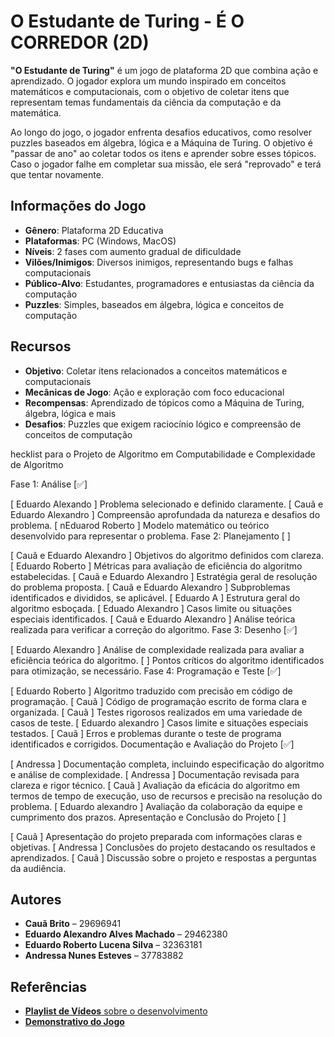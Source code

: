 # O Estudante de Turing - É O CORREDOR (2D)

**"O Estudante de Turing"**  é um jogo de plataforma 2D que combina ação e aprendizado. O jogador explora um mundo inspirado em conceitos matemáticos e computacionais, com o objetivo de coletar itens que representam temas fundamentais da ciência da computação e da matemática.

Ao longo do jogo, o jogador enfrenta desafios educativos, como resolver puzzles baseados em álgebra, lógica e a Máquina de Turing. O objetivo é "passar de ano" ao coletar todos os itens e aprender sobre esses tópicos. Caso o jogador falhe em completar sua missão, ele será "reprovado" e terá que tentar novamente.

## Informações do Jogo

- **Gênero**: Plataforma 2D Educativa
- **Plataformas**: PC (Windows, MacOS)
- **Níveis**: 2 fases com aumento gradual de dificuldade
- **Vilões/Inimigos**: Diversos inimigos, representando bugs e falhas computacionais
- **Público-Alvo**: Estudantes, programadores e entusiastas da ciência da computação
- **Puzzles**: Simples, baseados em álgebra, lógica e conceitos de computação

## Recursos

- **Objetivo**: Coletar itens relacionados a conceitos matemáticos e computacionais
- **Mecânicas de Jogo**: Ação e exploração com foco educacional
- **Recompensas**: Aprendizado de tópicos como a Máquina de Turing, álgebra, lógica e mais
- **Desafios**: Puzzles que exigem raciocínio lógico e compreensão de conceitos de computação

hecklist para o Projeto de Algoritmo em Computabilidade e Complexidade de Algoritmo

Fase 1: Análise [✅] 

[ Eduardo Alexando ] Problema selecionado e definido claramente.
[ Cauã e Eduardo Alexandro ]  Compreensão aprofundada da natureza e desafios do problema.
[ nEduarod Roberto ] Modelo matemático ou teórico desenvolvido para representar o problema.
Fase 2: Planejamento [ ] 

 [ Cauã e Eduardo Alexandro ] Objetivos do algoritmo definidos com clareza.
 [ Eduardo Roberto ] Métricas para avaliação de eficiência do algoritmo estabelecidas.
 [ Cauã e Eduardo Alexandro ] Estratégia geral de resolução do problema proposta.
 [ Cauã e Eduardo Alexandro ] Subproblemas identificados e divididos, se aplicável.
 [ Eduardo A ] Estrutura geral do algoritmo esboçada.
 [ Eduado Alexandro ] Casos limite ou situações especiais identificados.
 [ Cauã e Eduardo Alexandro ] Análise teórica realizada para verificar a correção do algoritmo.
Fase 3: Desenho [✅] 

 [ Eduardo Alexandro ] Análise de complexidade realizada para avaliar a eficiência teórica do algoritmo.
 [  ] Pontos críticos do algoritmo identificados para otimização, se necessário.
Fase 4: Programação e Teste [✅] 

[ Eduardo Roberto ] Algoritmo traduzido com precisão em código de programação.
[ Cauã ] Código de programação escrito de forma clara e organizada.
[ Cauã ]  Testes rigorosos realizados em uma variedade de casos de teste.
[ Eduardo alexandro  ] Casos limite e situações especiais testados.
[ Cauã ] Erros e problemas durante o teste de programa identificados e corrigidos.
Documentação e Avaliação do Projeto [✅] 

 [ Andressa ] Documentação completa, incluindo especificação do algoritmo e análise de complexidade.
 [ Andressa ] Documentação revisada para clareza e rigor técnico.
 [ Cauã ] Avaliação da eficácia do algoritmo em termos de tempo de execução, uso de recursos e precisão na resolução do problema.
 [ Eduardo alexandro ] Avaliação da colaboração da equipe e cumprimento dos prazos.
Apresentação e Conclusão do Projeto [ ] 

[ Cauã ] Apresentação do projeto preparada com informações claras e objetivas.
[ Andressa ] Conclusões do projeto destacando os resultados e aprendizados.
[ Cauã ] Discussão sobre o projeto e respostas a perguntas da audiência.

## Autores

- **Cauã Brito** – 29696941
- **Eduardo Alexandro Alves Machado** – 29462380
- **Eduardo Roberto Lucena Silva** – 32363181
- **Andressa Nunes Esteves** – 37783882

## Referências

- [**Playlist de Vídeos** sobre o desenvolvimento](https://youtube.com/playlist?list=PLqlFiJjSZ2x1mrMpSQgYdRm8PyWRTg6He)
- [**Demonstrativo do Jogo**](https://drive.google.com/drive/folders/1G80EE0ex3cmLl1H53WjLMLoz042qosqr)
